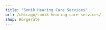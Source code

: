 ```yaml
---
title: "Sonik Hearing Care Services"
url: /chicago/sonik-hearing-care-services/
shop: Hörgeräte
---
```

